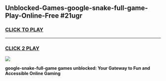 
## Unblocked-Games-google-snake-full-game-Play-Online-Free #21ugr
<h3>
<a href="https://us.freeplayer.one?title=google-snake-full-game&ref=10M">CLICK TO PLAY</a></h3>
<hr>

<h3>
<a href="https://us.freeplayer.one?title=google-snake-full-game&ref=10M">CLICK 2 PLAY</a>
  
</h3>

<a href="https://us.freeplayer.one?title=google-snake-full-game&ref=10M"><img src="https://clearcache.store/games.png"></a>


**google-snake-full-game games unblocked: Your Gateway to Fun and Accessible Online Gaming**
